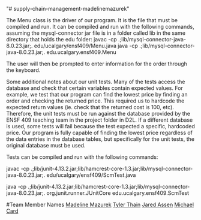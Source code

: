 "# supply-chain-management-madelinemazurek" 

The Menu class is the driver of our program. It is the file that must be compiled and run. It can be compiled and 
run with the following commands, assuming the mysql-connector jar file is in a folder called lib in the same 
directory that holds the edu folder:
javac -cp .;lib/mysql-connector-java-8.0.23.jar;. edu/ucalgary/ensf409/Menu.java
java -cp .;lib/mysql-connector-java-8.0.23.jar;. edu.ucalgary.ensf409.Menu

The user will then be prompted to enter information for the order through the keyboard.

Some additional notes about our unit tests. Many of the tests access the database and check that certain variables 
contain expected values. For example, we test that our program can find the lowest price by finding an order and 
checking the returned price. This  required us to hardcode the expected return values (ie. check that the returned 
cost is 100, etc). Therefore, the unit tests must be run against the database provided by the ENSF 409 teaching team 
in the project folder in D2L. If a different database is used, some tests will fail because the test expected a 
specific, hardcoded price. Our program is fully capable of finding the lowest price regardless of the data entries in 
the database tables, but specifically for the unit tests, the original database must be used.

Tests can be compiled and run with the following commands:

javac -cp .;lib/junit-4.13.2.jar;lib/hamcrest-core-1.3.jar;lib/mysql-connector-java-8.0.23.jar;. edu/ucalgary/ensf409/ScmTest.java

java -cp .;lib/junit-4.13.2.jar;lib/hamcrest-core-1.3.jar;lib/mysql-connector-java-8.0.23.jar;. org.junit.runner.JUnitCore edu.ucalgary.ensf409.ScmTest

#Team Member Names
[Madeline Mazurek](https://github.com/March-27-Hackathon/supply-chain-management-madelinemazurek)
[Tyler Thain](https://github.com/Tyler-Thain/supply-chain-management-madelinemazurek)
[Jared Assen](https://github.com/JaredAssen/supply-chain-management-madelinemazurek)
[Michael Card](https://github.com/Dacard45/supply-chain-management-madelinemazurek)